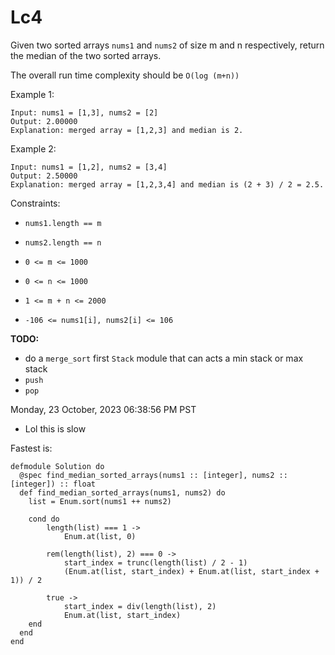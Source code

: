 # Lc4

Given two sorted arrays `nums1` and `nums2` of size m and n respectively, return the median of the two sorted arrays.

The overall run time complexity should be `O(log (m+n))`


Example 1:

```
Input: nums1 = [1,3], nums2 = [2]
Output: 2.00000
Explanation: merged array = [1,2,3] and median is 2.
```

Example 2:

```
Input: nums1 = [1,2], nums2 = [3,4]
Output: 2.50000
Explanation: merged array = [1,2,3,4] and median is (2 + 3) / 2 = 2.5.
```


Constraints:

- `nums1.length == m`

- `nums2.length == n`

- `0 <= m <= 1000`

- `0 <= n <= 1000`

- `1 <= m + n <= 2000`

- `-106 <= nums1[i], nums2[i] <= 106`


**TODO:**
- do a `merge_sort` first
`Stack` module that can acts a min stack or max stack
- `push`
- `pop`

Monday, 23 October, 2023 06:38:56 PM PST
- Lol this is slow


Fastest is:

```
defmodule Solution do
  @spec find_median_sorted_arrays(nums1 :: [integer], nums2 :: [integer]) :: float
  def find_median_sorted_arrays(nums1, nums2) do
    list = Enum.sort(nums1 ++ nums2)

    cond do
        length(list) === 1 ->
            Enum.at(list, 0)

        rem(length(list), 2) === 0 ->
            start_index = trunc(length(list) / 2 - 1)
            (Enum.at(list, start_index) + Enum.at(list, start_index + 1)) / 2

        true ->
            start_index = div(length(list), 2)
            Enum.at(list, start_index)
    end
  end
end
```
